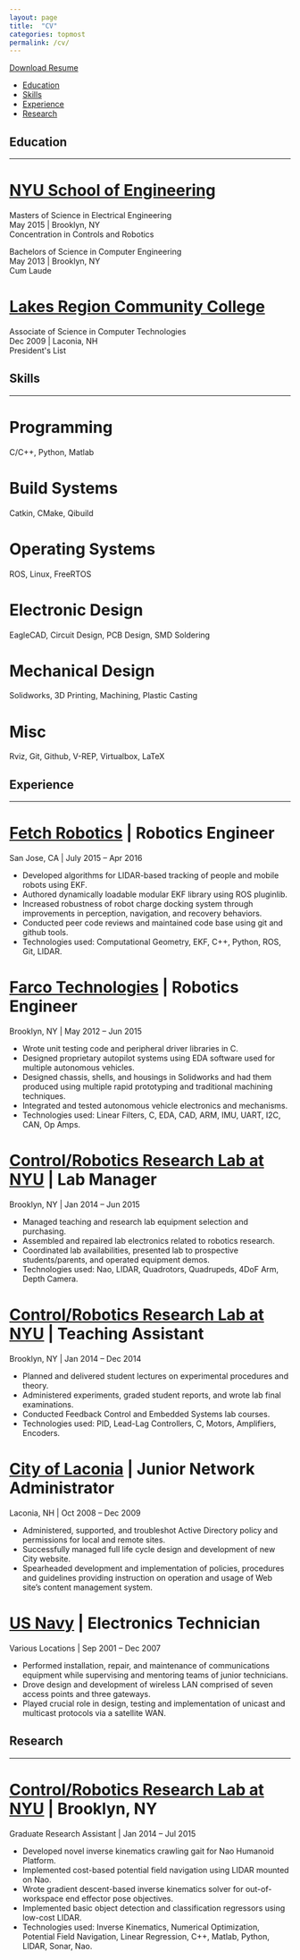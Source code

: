 ```yaml
---
layout: page
title:  "CV"
categories: topmost
permalink: /cv/
---
```

[Download Resume]({{site.baseurl}}/downloads/Griswald-Brooks-Resume.pdf)

* [Education](#education)
* [Skills](#skills)
* [Experience](#experience)
* [Research](#research)

## Education <a name="education"></a>
---

# [NYU School of Engineering](http://engineering.nyu.edu/)

Masters of Science in Electrical Engineering  
May 2015 | Brooklyn, NY  
Concentration in Controls and Robotics

Bachelors of Science in Computer Engineering  
May 2013 | Brooklyn, NY  
Cum Laude

# [Lakes Region Community College](http://www.lrcc.edu/)
Associate of Science in Computer Technologies  
Dec 2009 |  Laconia, NH  
President's List


## Skills <a name="skills"></a>
---

# Programming
C/C++, Python, Matlab

# Build Systems
Catkin, CMake, Qibuild

# Operating Systems
ROS, Linux, FreeRTOS

# Electronic Design
EagleCAD, Circuit Design, PCB Design, SMD Soldering

# Mechanical Design
Solidworks, 3D Printing, Machining, Plastic Casting

# Misc
Rviz, Git, Github, V-REP, Virtualbox, LaTeX


## Experience <a name="experience"></a>
---

# [**Fetch Robotics**](http://fetchrobotics.com/) | Robotics Engineer
San Jose, CA | July 2015 – Apr 2016

- Developed algorithms for LIDAR-based tracking of people and mobile robots using EKF.
- Authored dynamically loadable modular EKF library using ROS pluginlib.
- Increased robustness of robot charge docking system through improvements in perception, navigation, and recovery behaviors.
- Conducted peer code reviews and maintained code base using git and github tools.
- Technologies used: Computational Geometry, EKF, C++, Python, ROS, Git, LIDAR.

# [**Farco Technologies**](http://www.farcotech.com/) | Robotics Engineer
Brooklyn, NY | May 2012 – Jun 2015

  - Wrote unit testing code and peripheral driver libraries in C.
  - Designed proprietary autopilot systems using EDA software used for multiple autonomous vehicles.
  - Designed chassis, shells, and housings in Solidworks and had them produced using multiple rapid prototyping and traditional machining techniques.
  - Integrated and tested autonomous vehicle electronics and mechanisms.
  - Technologies used: Linear Filters, C, EDA, CAD, ARM, IMU, UART, I2C, CAN, Op Amps.

# [**Control/Robotics Research Lab at NYU**](http://crrl.poly.edu/) | Lab Manager
Brooklyn, NY | Jan 2014 – Jun 2015

  - Managed teaching and research lab equipment selection and purchasing.
  - Assembled and repaired lab electronics related to robotics research.
  - Coordinated lab availabilities, presented lab to prospective students/parents, and operated equipment demos.
  - Technologies used: Nao, LIDAR, Quadrotors, Quadrupeds, 4DoF Arm, Depth Camera.

# [**Control/Robotics Research Lab at NYU**](http://crrl.poly.edu/) | Teaching Assistant
Brooklyn, NY | Jan 2014 – Dec 2014

  - Planned and delivered student lectures on experimental procedures and theory.
  - Administered experiments, graded student reports, and wrote lab final examinations.
  - Conducted Feedback Control and Embedded Systems lab courses.
  - Technologies used: PID, Lead-Lag Controllers, C, Motors, Amplifiers, Encoders.

# [**City of Laconia**](http://www.cityoflaconianh.org/) | Junior Network Administrator
Laconia, NH | Oct 2008 – Dec 2009

  - Administered, supported, and troubleshot Active Directory policy and permissions for local and remote sites.
  - Successfully managed full life cycle design and development of new City website.
  - Spearheaded development and implementation of policies, procedures and guidelines providing instruction on operation and usage of Web site’s content management system.

# [**US Navy**](http://www.navy.com/) | Electronics Technician
Various Locations | Sep 2001 – Dec 2007

  - Performed installation, repair, and maintenance of communications equipment while supervising and mentoring teams of junior technicians.
  - Drove design and development of wireless LAN comprised of seven access points and three gateways.
  - Played crucial role in design, testing and implementation of unicast and multicast protocols via a satellite WAN.

## Research <a name="research"></a>
---

# [**Control/Robotics Research Lab at NYU**](http://crrl.poly.edu/) | Brooklyn, NY
Graduate Research Assistant | Jan 2014 – Jul 2015

  - Developed novel inverse kinematics crawling gait for Nao Humanoid Platform. 
  - Implemented cost-based potential field navigation using LIDAR mounted on Nao. 
  - Wrote gradient descent-based inverse kinematics solver for out-of-workspace end effector pose objectives.
  - Implemented basic object detection and classification regressors using low-cost LIDAR.
  - Technologies used: Inverse Kinematics, Numerical Optimization, Potential Field Navigation, Linear Regression, C++, Matlab, Python, LIDAR, Sonar, Nao.









